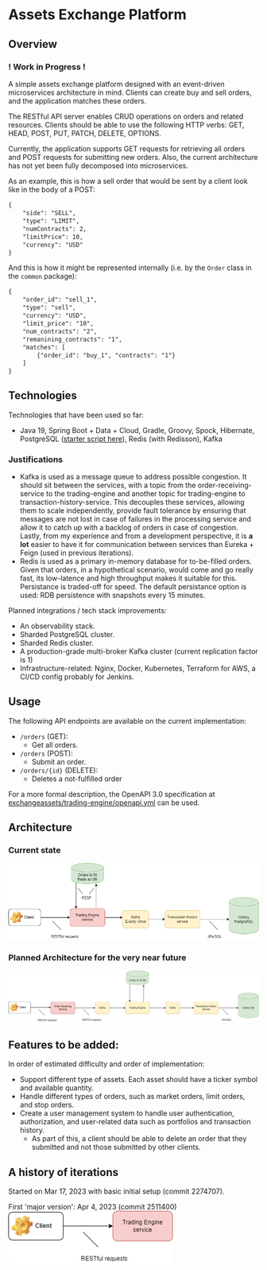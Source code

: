 # Assets Exchange Platform

## Overview

### ! Work in Progress !

A simple assets exchange platform designed with an event-driven microservices architecture in mind. Clients can create buy and sell orders, and the application matches these orders.

The RESTful API server enables CRUD operations on orders and related resources. Clients should be able to use the following HTTP verbs: GET, HEAD, POST, PUT, PATCH, DELETE, OPTIONS.

Currently, the application supports GET requests for retrieving all orders and POST requests for submitting new orders. Also, the current architecture has not yet been fully decomposed into microservices.

As an example, this is how a sell order that would be sent by a client look like in the body of a POST:
```
{
    "side": "SELL",
    "type": "LIMIT",
    "numContracts": 2,
    "limitPrice": 10,
    "currency": "USD"
}
```

And this is how it might be represented internally (i.e. by the `Order` class in the `common` package):

```
{
    "order_id": "sell_1",
    "type": "sell",
    "currency": "USD",
    "limit_price": "10",
    "num_contracts": "2",
    "remanining_contracts": "1",
    "matches": [
        {"order_id": "buy_1", "contracts": "1"}
    ]
}
```

## Technologies

Technologies that have been used so far:

- Java 19, Spring Boot + Data + Cloud, Gradle, Groovy, Spock, Hibernate, PostgreSQL ([starter script here](https://github.com/Gabighz/learning-stuff/blob/master/Java/AssetsExchange/exchangeassets/transaction-history/src/main/resources/starter.sql)), Redis (with Redisson), Kafka

### Justifications

- Kafka is used as a message queue to address possible congestion. It should sit between the services, with a topic from the order-receiving-service to the trading-engine and another topic for trading-engine to transaction-history-service. This decouples these services, allowing them to scale independently, provide fault tolerance by ensuring that messages are not lost in case of failures in the processing service and allow it to catch up with a backlog of orders in case of congestion. Lastly, from my experience and from a development perspective, it is **a lot** easier to have it for communication between services than Eureka + Feign (used in previous iterations).
- Redis is used as a primary in-memory database for to-be-filled orders. Given that orders, in a hypothetical scenario, would come and go really fast, its low-latence and high throughput makes it suitable for this. Persistance is traded-off for speed. The default persistance option is used: RDB persistence with snapshots every 15 minutes.

Planned integrations / tech stack improvements:

- An observability stack.
- Sharded PostgreSQL cluster.
- Sharded Redis cluster.
- A production-grade multi-broker Kafka cluster (current replication factor is 1)
- Infrastructure-related: Nginx, Docker, Kubernetes, Terraform for AWS, a CI/CD config probably for Jenkins.

## Usage
The following API endpoints are available on the current implementation:

- `/orders` (GET): 
    - Get all orders.
- `/orders` (POST): 
    - Submit an order.
- `/orders/{id}` (DELETE):
    - Deletes a not-fulfilled order

For a more formal description, the OpenAPI 3.0 specification at [exchangeassets/trading-engine/openapi.yml](https://github.com/Gabighz/learning-stuff/blob/master/Java/AssetsExchange/exchangeassets/trading-engine/openapi.yml) can be used.

## Architecture
### Current state
![](current_state.png)

### Planned Architecture for the very near future
![](assetsexchange.png)

## Features to be added:
In order of estimated difficulty and order of implementation:

- Support different type of assets. Each asset should have a ticker symbol and available quantity.
- Handle different types of orders, such as market orders, limit orders, and stop orders.
- Create a user management system to handle user authentication, authorization, and user-related data such as portfolios and transaction history.
    - As part of this, a client should be able to delete an order that they submitted and not those submitted by other clients.

## A history of iterations

Started on Mar 17, 2023 with basic initial setup (commit 2274707).

First 'major version': Apr 4, 2023 (commit 2511400)
![](first_iteration.png)